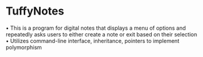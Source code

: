 # TuffyNotes

• This is a program for digital notes that displays a menu of options and repeatedly asks users to either create a note or exit based on their selection
• Utilizes command-line interface, inheritance, pointers to implement polymorphism

